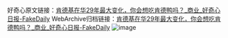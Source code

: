 好奇心原文链接：[肯德基在华29年最大变化，你会想吃肯德鸭吗？_商业_好奇心日报-FakeDaily](https://www.qdaily.com/articles/7996.html)
WebArchive归档链接：[肯德基在华29年最大变化，你会想吃肯德鸭吗？_商业_好奇心日报-FakeDaily](http://web.archive.org/web/20160820182126/http://www.qdaily.com:80/articles/7996.html)
![image](http://ww3.sinaimg.cn/large/007d5XDply1g3wk74bscej30u03mr4qp)
